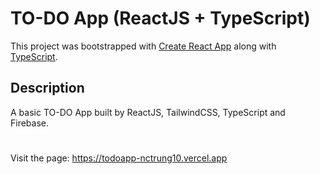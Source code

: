 # TO-DO App (ReactJS + TypeScript)

This project was bootstrapped with [Create React App](https://github.com/facebook/create-react-app) along with [TypeScript](https://github.com/microsoft/TypeScript).

## Description

A basic TO-DO App built by ReactJS, TailwindCSS, TypeScript and Firebase.

#
Visit the page: https://todoapp-nctrung10.vercel.app